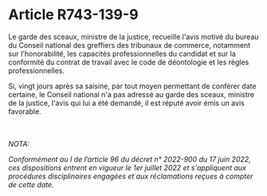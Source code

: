 # Article R743-139-9

<p>Le garde des sceaux, ministre de la justice, recueille l'avis motivé du bureau du Conseil national des greffiers des tribunaux de commerce, notamment sur l'honorabilité, les capacités professionnelles du candidat et sur la conformité du contrat de travail avec le code de déontologie et les règles professionnelles.</p><p>Si, vingt jours après sa saisine, par tout moyen permettant de conférer date certaine, le Conseil national n'a pas adressé au garde des sceaux, ministre de la justice, l'avis qui lui a été demandé, il est réputé avoir émis un avis favorable.</p><br/><br/><i>NOTA:<p>Conformément au I de l’article 96 du décret n° 2022-900 du 17 juin 2022, ces dispositions entrent en vigueur le 1er juillet 2022 et s'appliquent aux procédures disciplinaires engagées et aux réclamations reçues à compter de cette date.</p></i>